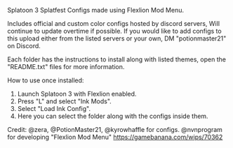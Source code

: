 Splatoon 3 Splatfest Configs made using Flexlion Mod Menu.

Includes official and custom color configs hosted by discord servers, Will continue to update overtime if possible. If you would like to add configs to this upload either from the listed servers or your own, DM "potionmaster21" on Discord.

Each folder has the instructions to install along with listed themes, open the "README.txt" files for more information.

How to use once installed:
1. Launch Splatoon 3 with Flexlion enabled.
2. Press "L" and select "Ink Mods".
3. Select "Load Ink Config".
4. Here you can select the folder along with the configs inside them.

Credit: @zera, @PotionMaster21, @kyrowhaffle for configs. @nvnprogram for developing "Flexlion Mod Menu" https://gamebanana.com/wips/70362
